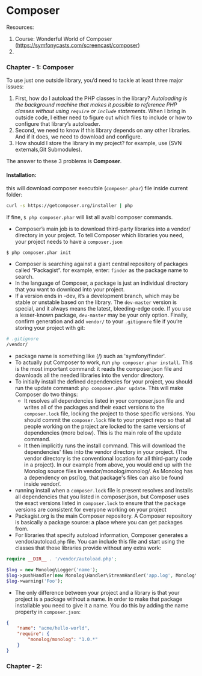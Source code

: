 # Composer

Resources:
1. Course: Wonderful World of Composer
(https://symfonycasts.com/screencast/composer)
2.

### Chapter - 1: Composer

To use just one outside library, you’d need to tackle at least three major issues:

1. First, how do I autoload the PHP classes in the library? *Autoloading is the background machine that makes it possible to reference PHP classes without using `require` or `include` statements*.  When I bring in outside code, I either need to figure out which files to include or how to configure that library’s autoloader.
2. Second, we need to know if this library depends on any other libraries. And if it does, we need to download and configure.
3. How should I store the library in my project? for example, use (SVN externals,Git Submodules).

The answer to these 3 problems is **Composer**.

#### Installation:

this will download composer executble (`composer.phar`) file inside current folder:

```bash
curl -s https://getcomposer.org/installer | php
```

If fine, `$ php composer.phar` will list all avaibl composer commands.

- Composer’s main job is to download third-party libraries into a vendor/ directory in your project. To tell Composer which libraries you need, your project needs to have a `composer.json`

`$ php composer.phar init`

- Composer is searching against a giant central repository of packages called “Packagist”. for example, enter: `finder` as the package name to search.
- In the language of Composer, a package is just an individual directory that you want to download into your project.
- If a version ends in -dev, it’s a development branch, which may be stable or unstable based on the library. The `dev-master` version is special, and it always means the latest, bleeding-edge code. If you use a lesser-known package, `dev-master` may be your only option. Finally, confirm generation and add `vendor/` to your `.gitignore` file if you’re storing your project with git:

```bash
# .gitignore
/vendor/
```
- package name is something like (<vendor>/<name>) such as 'symfony/finder'.
- To actually put Composer to work, run `php composer.phar install`. This is the most important command: it reads the composer.json file and downloads all the needed libraries into the vendor directory.
- To initially install the defined dependencies for your project, you should run the update command: `php composer.phar update`. This will make Composer do two things:
    - It resolves all dependencies listed in your composer.json file and writes all of the packages and their exact versions to the `composer.lock` file, locking the project to those specific versions. You should commit the `composer.lock` file to your project repo so that all people working on the project are locked to the same versions of dependencies (more below). This is the main role of the update command.
    - It then implicitly runs the install command. This will download the dependencies' files into the vendor directory in your project. (The vendor directory is the conventional location for all third-party code in a project). In our example from above, you would end up with the Monolog source files in vendor/monolog/monolog/. As Monolog has a dependency on psr/log, that package's files can also be found inside vendor/.
- running install when a `composer.lock` file is present resolves and installs all dependencies that you listed in composer.json, but Composer uses the exact versions listed in `composer.lock` to ensure that the package versions are consistent for everyone working on your project
- Packagist.org is the main Composer repository. A Composer repository is basically a package source: a place where you can get packages from.
- For libraries that specify autoload information, Composer generates a vendor/autoload.`php` file. You can include this file and start using the classes that those libraries provide without any extra work:

```php
require __DIR__ . '/vendor/autoload.php';

$log = new Monolog\Logger('name');
$log->pushHandler(new Monolog\Handler\StreamHandler('app.log', Monolog\Logger::WARNING));
$log->warning('Foo');
```

- The only difference between your project and a library is that your project is a package without a name. In order to make that package installable you need to give it a name. You do this by adding the name property in `composer.json`:

```json
{
    "name": "acme/hello-world",
    "require": {
        "monolog/monolog": "1.0.*"
    }
}
```


### Chapter - 2:


